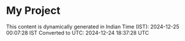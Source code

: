 # My Project

This content is dynamically generated in Indian Time (IST): 2024-12-25 00:07:28 IST
Converted to UTC: 2024-12-24 18:37:28 UTC
